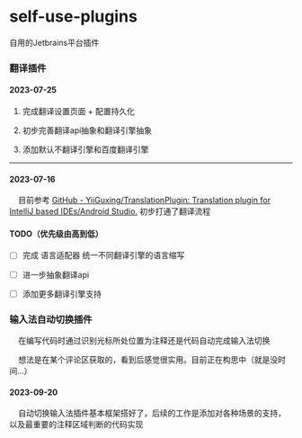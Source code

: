 # self-use-plugins

自用的Jetbrains平台插件

### 翻译插件

#### 2023-07-25

1. 完成翻译设置页面 + 配置持久化  

2. 初步完善翻译api抽象和翻译引擎抽象  

3. 添加默认不翻译引擎和百度翻译引擎

----

#### 2023-07-16

    目前参考 [GitHub - YiiGuxing/TranslationPlugin: Translation plugin for IntelliJ based IDEs/Android Studio.](https://github.com/YiiGuxing/TranslationPlugin) 初步打通了翻译流程

#### TODO（优先级由高到低）

- [ ] 完成 语言适配器 统一不同翻译引擎的语言缩写

- [ ] 进一步抽象翻译api

- [ ] 添加更多翻译引擎支持

### 输入法自动切换插件

    在编写代码时通过识别光标所处位置为注释还是代码自动完成输入法切换

    想法是在某个评论区获取的，看到后感觉很实用。目前正在构思中（就是没时间...）

#### 2023-09-20

    自动切换输入法插件基本框架搭好了，后续的工作是添加对各种场景的支持，以及最重要的注释区域判断的代码实现
